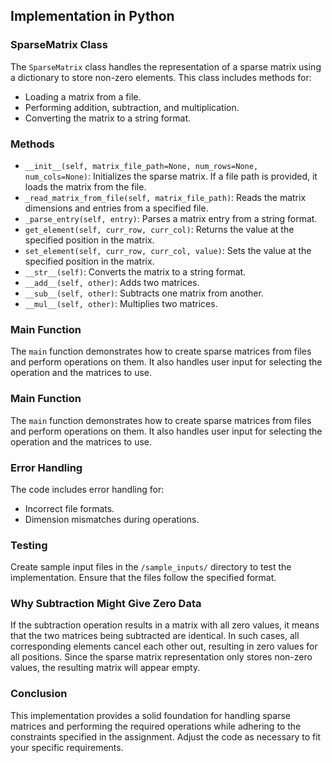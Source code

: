 
## Implementation in Python

### SparseMatrix Class
The `SparseMatrix` class handles the representation of a sparse matrix using a dictionary to store non-zero elements. This class includes methods for:
- Loading a matrix from a file.
- Performing addition, subtraction, and multiplication.
- Converting the matrix to a string format.

### Methods
- `__init__(self, matrix_file_path=None, num_rows=None, num_cols=None)`: Initializes the sparse matrix. If a file path is provided, it loads the matrix from the file.
- `_read_matrix_from_file(self, matrix_file_path)`: Reads the matrix dimensions and entries from a specified file.
- `_parse_entry(self, entry)`: Parses a matrix entry from a string format.
- `get_element(self, curr_row, curr_col)`: Returns the value at the specified position in the matrix.
- `set_element(self, curr_row, curr_col, value)`: Sets the value at the specified position in the matrix.
- `__str__(self)`: Converts the matrix to a string format.
- `__add__(self, other)`: Adds two matrices.
- `__sub__(self, other)`: Subtracts one matrix from another.
- `__mul__(self, other)`: Multiplies two matrices.

### Main Function
The `main` function demonstrates how to create sparse matrices from files and perform operations on them. It also handles user input for selecting the operation and the matrices to use.

### Main Function
The `main` function demonstrates how to create sparse matrices from files and perform operations on them. It also handles user input for selecting the operation and the matrices to use.

### Error Handling
The code includes error handling for:
- Incorrect file formats.
- Dimension mismatches during operations.

### Testing
Create sample input files in the `/sample_inputs/` directory to test the implementation. Ensure that the files follow the specified format.

### Why Subtraction Might Give Zero Data
If the subtraction operation results in a matrix with all zero values, it means that the two matrices being subtracted are identical. In such cases, all corresponding elements cancel each other out, resulting in zero values for all positions. Since the sparse matrix representation only stores non-zero values, the resulting matrix will appear empty.

### Conclusion
This implementation provides a solid foundation for handling sparse matrices and performing the required operations while adhering to the constraints specified in the assignment. Adjust the code as necessary to fit your specific requirements.
